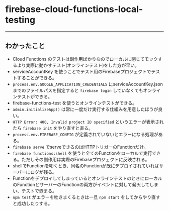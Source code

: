 # firebase-cloud-functions-local-testing

---

## わかったこと

- Cloud Functions のテストは副作用ばかりなのでローカルに閉じてモックするより実際に動かすテスト(オンラインテスト)をした方が早い。
- serviceAccountKey を使うことでテスト用のFirebaseプロジェクトでテストすることができる。
- `process.env.GOOGLE_APPLICATION_CREDENTIALS` にserviceAccountKey.jsonまでのファイルパスを指定すると `firebase login` していなくてもオンラインテストができる。
- firebase-functions-test を使うとオンラインテストができる。
- `admin.initializeApp()` は常に一度だけ実行する仕組みを用意したほうが良い。
- `HTTP Error: 400, Invalid project ID specified` というエラーが表示されたら `firebase init` をやり直すと直る。
- `process.env.FIREBASE_CONFIG` が定義されていないとエラーになる処理がある。
- `firebase serve` でserveできるのはHTTPトリガーのFunctionだけ。
- `firebase functions:shell` を使うと全てのFunctionをローカルで実行できる。ただしその副作用は実際のFirebaseプロジェクトに反映される。
- shellでFunctionを叩くとき、同名のFunctionが既にデプロイされていればサーバーにログが残る。
- FunctionをデプロイしてしまっているとオンラインテストのときにローカルのFunctionとサーバーのFunctionの両方がイベントに対して発火してしまい、テストで嵌まる。
- `npm test` がエラーを吐きまくるときは一旦 `npm start` をしてからやり直すと成功したりする。
